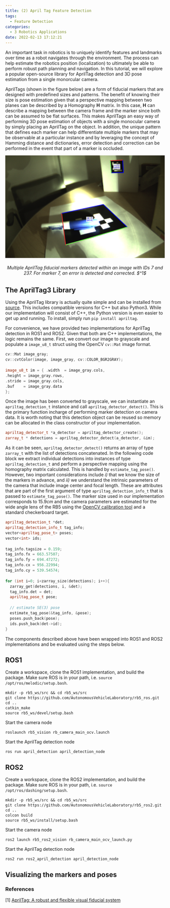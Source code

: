 ```yaml
---
title: (2) April Tag Feature Detection
tags:
  - Feature Detection
categories:
  - 3 Robotics Applications
date: 2022-02-13 17:12:21
---
```


An important task in robotics is to uniquely identify features and landmarks over time as a robot navigates through the environment. The process can help estimate the robotics position (localization) to ultimately be able to perform robust path planning and navigation. In this tutorial, we will explore a popular open-source library for AprilTag detection and 3D pose estimation from a single monorcular camera. 

AprilTags (shown in the figure below) are a form of fiducial markers that are designed with predefined sizes and patterns. The benefit of knowing their size is pose estimation given that a perspective mapping between two planes can be described by a Homography $\mathbf{H}$ matrix. In this case, $\mathbf{H}$ can describe a mapping between the camera frame and the marker since both can be assumed to be flat surfaces. This makes AprilTags an easy way of performing 3D pose estimation of objects with a single monocular camera by simply placing an AprilTag on the object. In addition, the unique pattern that defines each marker can help differentiate multiple markers that may be observable at a particular instance and by leveraging the concept of Hamming distance and dictionaries, error detection and correction can be performed in the event that part of a marker is occluded.

![apriltags](./apriltags/apriltags.png)

<h6 align="center">Multiple AprilTag fiducial markers detected within an image with IDs 7 and 237. For marker 7, an error is detected and corrected. $^1$ 
</h6> 



## The AprilTag3 Library

Using the AprilTag library is actually quite simple and can be installed from [source](https://github.com/AprilRobotics/apriltag). This includes compatible versions for C++ but also Python3. While our implementation will consist of C++, the Python version is even easier to get up and running. To install, simply run `pip install apriltag`.

For convenience, we have provided two implementations for AprilTag detection in ROS1 and ROS2. Given that both are C++ implementations, the logic remains the same. First, we convert our image to grayscale and populate a `image_u8_t` struct using the OpenCV `cv::Mat` image format. 

```c++
cv::Mat image_gray; 
cv::cvtColor(image, image_gray, cv::COLOR_BGR2GRAY);

image_u8_t im = { .width  = image_gray.cols,
.height = image_gray.rows,
.stride = image_gray.cols, 
.buf    = image_gray.data 
};
```

 Once the image has been converted to grayscale, we can instantiate an `apriltag_detection_t` instance and call `apriltag_detector_detect()`. This is the primary function incharge of performing marker detection on camera data. It is worth noting that this detection object can be reused so memory can be allocated in the class constructor of your implementation.

```c++
apriltag_detector_t *a_detector = apriltag_detector_create();
zarray_t * detections = apriltag_detector_detect(a_detector, &im);
```

As it can be seen, `apriltag_detector_detect()` returns an array of type `zarray_t` with the list of detections concatenated. In the following code block we extract individual detections into instances of type `apriltag_detection_t` and perform a perspective mapping using the homography matrix calculated. This is handled by `estimate_tag_pose()`. However, two important considerations include *i)* that we know the size of the markers in advance, and *ii)* we understand the intrinsic parameters of the camera that include image center and focal length. These are attributes that are part of the first argument of type `apriltag_detection_info_t` that is passed to `estimate_tag_pose()`. The marker size used in our implementation corresponds to $15.9cm$ and the camera parameters are estimated for the wide angle lens of the RB5 using the [OpenCV calibration tool](https://docs.opencv.org/4.x/dc/dbb/tutorial_py_calibration.html) and a standard checkerboard target.

```c++
apriltag_detection_t *det;
apriltag_detection_info_t tag_info; 
vector<apriltag_pose_t> poses;
vector<int> ids;

tag_info.tagsize = 0.159;
tag_info.fx = 663.57507; 
tag_info.fy = 694.47272;
tag_info.cx = 956.22994;
tag_info.cy = 539.54574;

for (int i=0; i<zarray_size(detections); i++){
  zarray_get(detections, i, &det);
  tag_info.det = det;
  apriltag_pose_t pose;

  // estimate SE(3) pose 
  estimate_tag_pose(&tag_info, &pose);
  poses.push_back(pose);
  ids.push_back(det->id);
}
```

The components described above have been wrapped into ROS1 and ROS2 implementations and be evaluated using the steps below.

## ROS1 

Create a workspace, clone the ROS1 implementation, and build the package. Make sure ROS is in your path, i.e. `source /opt/ros/melodic/setup.bash`. 

```
mkdir -p rb5_ws/src && cd rb5_ws/src
git clone https://github.com/AutonomousVehicleLaboratory/rb5_ros.git
cd ..
catkin_make
source rb5_ws/devel/setup.bash 
```

Start the camera node

```
roslaunch rb5_vision rb_camera_main_ocv.launch
```

Start the AprilTag detection node

```
ros run april_detection april_detection_node
```



## ROS2

Create a workspace, clone the ROS2 implementation, and build the package. Make sure ROS is in your path, i.e. `source /opt/ros/dashing/setup.bash`. 

```
mkdir -p rb5_ws/src && cd rb5_ws/src
git clone https://github.com/AutonomousVehicleLaboratory/rb5_ros2.git
cd ..
colcon build
source rb5_ws/install/setup.bash 
```

Start the camera node

```
ros2 launch rb5_ros2_vision rb_camera_main_ocv_launch.py
```

Start the AprilTag detection node

```
ros2 run ros2_april_detection april_detection_node
```



## Visualizing the markers and poses





### References

[1] [AprilTag: A robust and flexible visual fiducial system](https://april.eecs.umich.edu/media/pdfs/olson2011tags.pdf)
